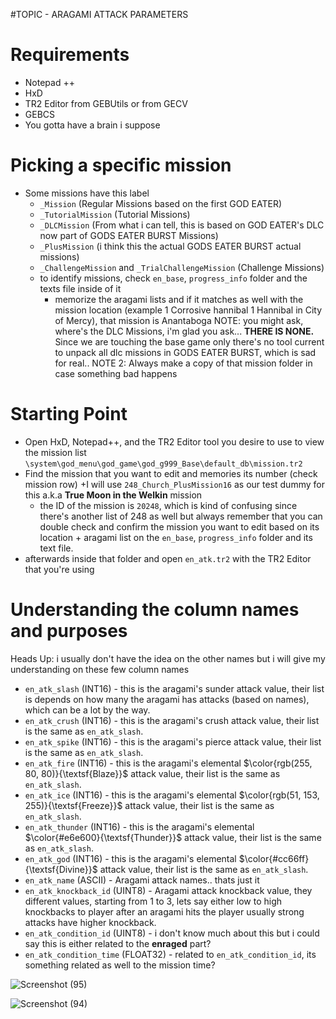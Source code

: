 #TOPIC - ARAGAMI ATTACK PARAMETERS
# Requirements
- Notepad ++
- HxD
- TR2 Editor from GEBUtils or from GECV
- GEBCS
- You gotta have a brain i suppose

# Picking a specific mission
- Some missions have this label
  + `_Mission` (Regular Missions based on the first GOD EATER)
  + `_TutorialMission` (Tutorial Missions)
  + `_DLCMission` (From what i can tell, this is based on GOD EATER's DLC now part of GODS EATER BURST Missions)
  + `_PlusMission` (i think this the actual GODS EATER BURST actual missions)
  + `_ChallengeMission` and `_TrialChallengeMission` (Challenge Missions)
  + to identify missions, check `en_base`, `progress_info` folder and the texts file inside of it
    + memorize the aragami lists and if it matches as well with the mission location
      (example 1 Corrosive hannibal 1 Hannibal in City of Mercy), that mission is Anantaboga
NOTE: you might ask, where's the DLC Missions, i'm glad you ask... **THERE IS NONE.** Since we are touching the base game only
there's no tool current to unpack all dlc missions in GODS EATER BURST, which is sad for real..
NOTE 2: Always make a copy of that mission folder in case something bad happens

# Starting Point
- Open HxD, Notepad++, and the TR2 Editor tool you desire to use to view the mission list `\system\god_menu\god_game\god_g999_Base\default_db\mission.tr2`
- Find the mission that you want to edit and memories its number (check mission row)
  +I will use `248_Church_PlusMission16` as our test dummy for this a.k.a **True Moon in the Welkin** mission
    + the ID of the mission is `20248`, which is kind of confusing since there's another list of 248 as well but always remember
      that you can double check and confirm the mission you want to edit based on its location + aragami list on the `en_base`, `progress_info` folder and its
      text file.
- afterwards inside that folder and open `en_atk.tr2` with the TR2 Editor that you're using


# Understanding the column names and purposes
Heads Up: i usually don't have the idea on the other names but i will give my understanding on these few column names

- `en_atk_slash` (INT16) - this is the aragami's sunder attack value, their list is depends on how many the aragami has attacks (based on names), which can be a lot by the way.
- `en_atk_crush` (INT16) - this is the aragami's crush attack value, their list is the same as `en_atk_slash`.
- `en_atk_spike` (INT16) - this is the aragami's pierce attack value, their list is the same as `en_atk_slash`.
- `en_atk_fire` (INT16) - this is the aragami's elemental $\color{rgb(255, 80, 80)}{\textsf{Blaze}}$ attack value, their list is the same as `en_atk_slash`.
- `en_atk_ice` (INT16) - this is the aragami's elemental $\color{rgb(51, 153, 255)}{\textsf{Freeze}}$ attack value, their list is the same as `en_atk_slash`.
- `en_atk_thunder` (INT16) - this is the aragami's elemental $\color{#e6e600}{\textsf{Thunder}}$ attack value, their list is the same as `en_atk_slash`.
- `en_atk_god` (INT16) - this is the aragami's elemental $\color{#cc66ff}{\textsf{Divine}}$ attack value, their list is the same as `en_atk_slash`.
- `en_atk_name` (ASCII) - Aragami attack names.. thats just it
- `en_atk_knockback_id` (UINT8) - Aragami attack knockback value, they different values, starting from 1 to 3, lets say either low to high knockbacks to player after an aragami hits the player
  usually strong attacks have higher knockback.
- `en_atk_condition_id` (UINT8) - i don't know much about this but i could say this is either related to the **enraged** part?
- `en_atk_condition_time` (FLOAT32) - related to `en_atk_condition_id`, its something related as well to the mission time?

![Screenshot (95)](https://github.com/nachotacos69/WikiEater/assets/99103531/7d7d3270-0276-48c4-97cd-16a5037b8434)

![Screenshot (94)](https://github.com/nachotacos69/WikiEater/assets/99103531/a363c017-9c55-451b-adda-54a1b1b60060)
